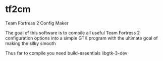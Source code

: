 # tf2cm
Team Fortress 2 Config Maker

The goal of this software is to compile all useful Team Fortress 2 configuration options into a simple GTK program with the ultimate goal of making the silky smooth

Thus far to compile you need build-essentials libgtk-3-dev
